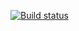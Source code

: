 [![Build status](https://ci.appveyor.com/api/projects/status/n45r43jkkyx35k28/branch/main?svg=true)](https://ci.appveyor.com/project/KristinaGalche/4-5-2-test-authorization/branch/main)
